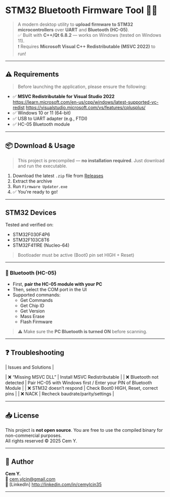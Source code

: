 # STM32 Bluetooth Firmware Tool 🔧📡

> A modern desktop utility to **upload firmware to STM32 microcontrollers** over **UART** and **Bluetooth (HC-05)**.  
> ✅ Built with **C++/Qt 6.8.2** — works on Windows (tested on Windows 11).  
> ❗ Requires **Microsoft Visual C++ Redistributable (MSVC 2022)** to run!

---

## ⚠️ Requirements

> Before launching the application, please ensure the following:

- ✅ **MSVC Redistributable for Visual Studio 2022**  
  https://learn.microsoft.com/en-us/cpp/windows/latest-supported-vc-redist
  https://visualstudio.microsoft.com/vs/features/cplusplus/
- ✅ Windows 10 or 11 (64-bit)
- ✅ USB to UART adapter (e.g., FTDI)
- ✅ HC-05 Bluetooth module

---

## 📦 Download & Usage

> This project is precompiled — **no installation required**. Just download and run the executable.

1. Download the latest `.zip` file from [Releases](#)
2. Extract the archive
3. Run `Firmware Updater.exe`  
4. ✅ You're ready to go!

---

## STM32 Devices

Tested and verified on:

- STM32F030F4P6
- STM32F103C8T6
- STM32F411RE (Nucleo-64)
  
> Bootloader must be active (Boot0 pin set HIGH + Reset)

---

### 📡 Bluetooth (HC-05)

- First, **pair the HC-05 module with your PC**  
- Then, select the COM port in the UI  
- Supported commands:
  - Get Commands
  - Get Chip ID
  - Get Version
  - Mass Erase
  - Flash Firmware

> ⚠️ Make sure the **PC Bluetooth is turned ON** before scanning.

---

## ❓ Troubleshooting

| Issues and Solutions |

| ❌ “Missing MSVC DLL” | Install MSVC Redistributable |
| ❌ Bluetooth not detected | Pair HC-05 with Windows first / Enter your PIN of Bluetooth Module |
| ❌ STM32 doesn’t respond | Check Boot0 HIGH, Reset, correct pins |
| ❌ NACK | Recheck baudrate/parity/settings |

---

## 📥 License

This project is **not open source**. You are free to use the compiled binary for non-commercial purposes.  
All rights reserved © 2025 Cem Y.

---

## 💼 Author

**Cem Y.**  
📧 cem.ylcin@gmail.com  
🔗 [LinkedIn] http://linkedin.com/in/cemylcin35 

---


